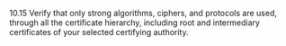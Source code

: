 10.15 Verify that only strong algorithms, ciphers, and protocols are used, through all the certificate hierarchy, including root and intermediary certificates of your selected certifying authority.